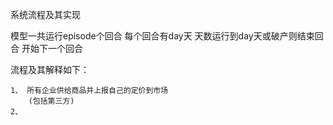 系统流程及其实现

模型一共运行episode个回合
每个回合有day天
天数运行到day天或破产则结束回合 开始下一个回合


流程及其解释如下：

    1、 所有企业供给商品并上报自己的定价到市场
        (包括第三方)
    2、 
